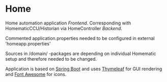 # Home

Home automation application *Frontend*.
Corresponding with HomematicCCU/Historian via HomeController *Backend*.

Commented application.properties needed to be configured in external 'homeapp.properties'

Sources in /domain/ -packages are depending on individual Homematic setup and therefore needed to be changed.

Application is based on [Spring Boot](https://spring.io/projects/spring-boot) and uses [Thymeleaf](https://www.thymeleaf.org) for GUI rendering and [Font Awesome](https://fontawesome.com) for icons.
